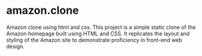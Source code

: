 # amazon.clone
Amazon clone using html and css.
This project is a simple static clone of the Amazon homepage built using HTML and CSS. 
It replicates the layout and styling of the Amazon site to demonstrate proficiency in front-end web design.
